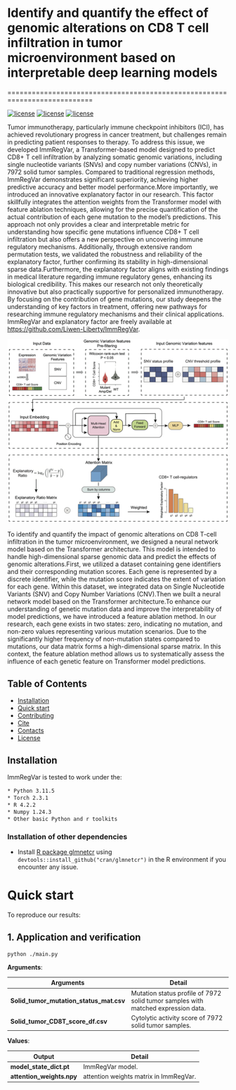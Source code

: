# Identify and quantify the effect of genomic alterations on CD8 T cell infiltration in tumor microenvironment based on interpretable deep learning models
===========================================================================


[![license](https://img.shields.io/badge/python_-3.11.5_-blue)](https://www.python.org/)
[![license](https://img.shields.io/badge/torch_-2.3.1_-blue)](https://pytorch.org/)
[![license](https://img.shields.io/badge/R_-4.2.2_-blue)](https://www.r-project.org/)

Tumor immunotherapy, particularly immune checkpoint inhibitors (ICI), has achieved revolutionary progress in cancer treatment, but challenges remain in predicting patient responses to therapy. To address this issue, we developed ImmRegVar, a Transformer-based model designed to predict CD8+ T cell infiltration by analyzing somatic genomic variations, including single nucleotide variants (SNVs) and copy number variations (CNVs), in 7972 solid tumor samples. Compared to traditional regression methods, ImmRegVar demonstrates significant superiority, achieving higher predictive accuracy and better model performance.More importantly, we introduced an innovative explanatory factor in our research. This factor skillfully integrates the attention weights from the Transformer model with feature ablation techniques, allowing for the precise quantification of the actual contribution of each gene mutation to the model’s predictions. This approach not only provides a clear and interpretable metric for understanding how specific gene mutations influence CD8+ T cell infiltration but also offers a new perspective on uncovering immune regulatory mechanisms. Additionally, through extensive random permutation tests, we validated the robustness and reliability of the explanatory factor, further confirming its stability in high-dimensional sparse data.Furthermore, the explanatory factor aligns with existing findings in medical literature regarding immune regulatory genes, enhancing its biological credibility. This makes our research not only theoretically innovative but also practically supportive for personalized immunotherapy. By focusing on the contribution of gene mutations, our study deepens the understanding of key factors in treatment, offering new pathways for researching immune regulatory mechanisms and their clinical applications. ImmRegVar and explanatory factor are freely available at https://github.com/Liwen-Liberty/ImmRegVar.

![Image text](https://github.com/Liwen-Liberty/ImmRegVar/blob/main/Figures/Figure1.png)

To identify and quantify the impact of genomic alterations on CD8 T-cell infiltration in the tumor microenvironment, we designed a neural network model based on the Transformer architecture. This model is intended to handle high-dimensional sparse genomic data and predict the effects of genomic alterations.First, we utilized a dataset containing gene identifiers and their corresponding mutation scores. Each gene is represented by a discrete identifier, while the mutation score indicates the extent of variation for each gene. Within this dataset, we integrated data on Single Nucleotide Variants (SNV) and Copy Number Variations (CNV).Then we built a neural network model based on the Transformer architecture.To enhance our understanding of genetic mutation data and improve the interpretability of model predictions, we have introduced a feature ablation method. In our research, each gene exists in two states: zero, indicating no mutation, and non-zero values representing various mutation scenarios. Due to the significantly higher frequency of non-mutation states compared to mutations, our data matrix forms a high-dimensional sparse matrix. In this context, the feature ablation method allows us to systematically assess the influence of each genetic feature on Transformer model predictions.

## Table of Contents

- [Installation](#installation)
- [Quick start](#quick-start)
- [Contributing](#contributing)
- [Cite](#cite)
- [Contacts](#contacts)
- [License](#license)


## Installation

ImmRegVar is tested to work under the:

```
* Python 3.11.5
* Torch 2.3.1
* R 4.2.2
* Numpy 1.24.3
* Other basic Python and r toolkits
```
### Installation of other dependencies
* Install [R package glmnetcr](https://github.com/cran/glmnetcr) using ` devtools::install_github("cran/glmnetcr") ` in the R environment if you encounter any issue.


# Quick start
To reproduce our results:


## 1. Application and verification
```
python ./main.py
```

**Arguments**:

| **Arguments** | **Detail** |
| --- | --- |
| **Solid_tumor_mutation_status_mat.csv** | Mutation status profile of 7972 solid tumor samples with matched expression data. |
| **Solid_tumor_CD8T_score_df.csv** | Cytolytic activity score of 7972 solid tumor samples. |


**Values**:

| **Output** | **Detail** |
| --- | --- |
| **model_state_dict.pt** | ImmRegVar model. |
| **attention_weights.npy** | attention weights matrix in ImmRegVar. |
